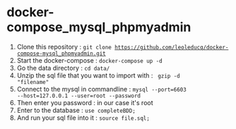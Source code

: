 # docker-compose_mysql_phpmyadmin
1. Clone this repository : <code>git clone https://github.com/leoleducq/docker-compose-mysql_phpmyadmin.git </code>
2. Start the docker-compose : <code>docker-compose up -d </code>
3. Go the data directory : <code>cd data/ </code>
4. Unzip the sql file that you want to import with : <code> gzip -d "filename" </code>
5. Connect to the mysql in commandline : <code>mysql --port=6603 --host=127.0.0.1 --user=root --password </code> 
6. Then enter you password : in our case it's root 
7. Enter to the database : <code>use completeBDD;</code> 
8. And run your sql file into it : <code>source file.sql;</code> 
